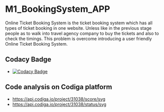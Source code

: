 # M1_BookingSystem_APP
Online Ticket Booking System is the ticket booking system which has all types of ticket booking in one website. Unless like in the previous stage people as to walk into travel agency company to buy the tickets and also to check the timings. This problem is overcome introducing a user friendly Online Ticket Booking System. 
## Codacy Badge
* [![Codacy Badge](https://app.codacy.com/project/badge/Grade/11538d951751498c906cbd2bd140b56a)](https://www.codacy.com/gh/KulkarniSharath/M1_BookingSystem_APP/dashboard?utm_source=github.com&amp;utm_medium=referral&amp;utm_content=KulkarniSharath/M1_BookingSystem_APP&amp;utm_campaign=Badge_Grade)
## Code analysis on Codiga platform
* https://api.codiga.io/project/31038/score/svg
* https://api.codiga.io/project/31038/status/svg



